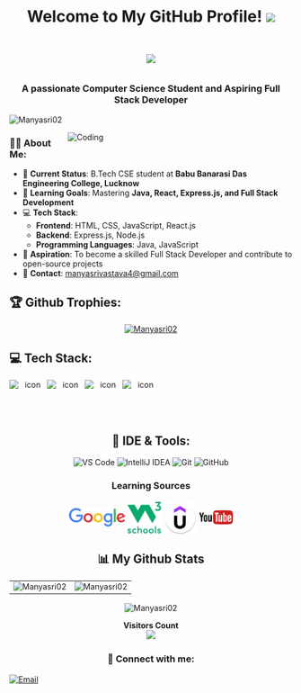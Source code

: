 # <div align="center">Welcome to My GitHub Profile! <img src="https://media.giphy.com/media/VgCDAzcKvsR6OM0uWg/giphy.gif" width="50"></div>

<h1 align="center">
<p align="center">
  <a href="https://github.com/Manyasri02/readme-typing-svg"><img src="https://readme-typing-svg.herokuapp.com/?lines=Hi,%20I%20am%20Manya!;I%20am%20a%20Full%20Stack%20Developer;I%20Love%20Coding%20❤;I%20Like%20to%20learn%20new%20Technologies.&font=Fira%20Code&center=true&width=440&height=45&color=61CC8C&vcenter=true&size=22"></a>
</p>

<h3 align="center">A passionate Computer Science Student and Aspiring Full Stack Developer</h3>

<p align="left"> <img src="https://komarev.com/ghpvc/?username=Manyasri02&label=Profile%20views&color=0e75b6&style=flat" alt="Manyasri02" /> </p>

<img align="right" alt="Coding" width="400" src="https://cdn.dribbble.com/users/2646423/screenshots/5507196/computer.gif">

### 👨‍💻 About Me:
- 🌟 **Current Status**: B.Tech CSE student at **Babu Banarasi Das Engineering College, Lucknow**
- 🌱 **Learning Goals**: Mastering **Java, React, Express.js, and Full Stack Development**
- 💻 **Tech Stack**:
  - **Frontend**: HTML, CSS, JavaScript, React.js
  - **Backend**: Express.js, Node.js
  - **Programming Languages**: Java, JavaScript
- 🚀 **Aspiration**: To become a skilled Full Stack Developer and contribute to open-source projects
- 📧 **Contact**: [manyasrivastava4@gmail.com](mailto:manyasrivastava4@gmail.com)

## 🏆 Github Trophies:
<div align="center">
<a href="https://github.com/ryo-ma/github-profile-trophy"><img src="https://github-profile-trophy.vercel.app/?username=Manyasri02&row=1&column=-1&theme=gruvbox" alt="Manyasri02" /></a>
</div>

## 💻 Tech Stack:
<div align="center">
<div style="display: flex; align-items: flex-start;">
<img src="https://techstack-generator.vercel.app/java-icon.svg" alt="icon" width="67" height="67" />
<img src="https://techstack-generator.vercel.app/js-icon.svg" alt="icon" width="67" height="67" />
<img src="https://techstack-generator.vercel.app/react-icon.svg" alt="icon" width="67" height="67" />
<img src="https://techstack-generator.vercel.app/github-icon.svg" alt="icon" width="67" height="67" />
</div>

## 📝 IDE & Tools:
![VS Code](https://img.shields.io/badge/Visual%20Studio%20Code-%23007ACC.svg?style=for-the-badge&logo=visual-studio-code&logoColor=white)
![IntelliJ IDEA](https://img.shields.io/badge/IntelliJIDEA-000000.svg?style=for-the-badge&logo=intellij-idea&logoColor=white)
![Git](https://img.shields.io/badge/git-%23F05033.svg?style=for-the-badge&logo=git&logoColor=white)
![GitHub](https://img.shields.io/badge/github-%23121011.svg?style=for-the-badge&logo=github&logoColor=white)

### Learning Sources
<div align="center">
<img align="center" alt="Google" width="100px" src="https://github.com/03prashantpk/03prashantpk/blob/main/assets/google-2015-google-new-google-icon.svg" />
<img align="center" alt="W3school" width="60px" src="https://github.com/03prashantpk/03prashantpk/blob/main/assets/w3school.png" />
<img align="center" alt="Udemy" width="60px" src="https://github.com/03prashantpk/03prashantpk/blob/main/assets/udemy.webp" />
<img align="center" alt="YouTube" width="60px" src="https://github.com/03prashantpk/03prashantpk/blob/main/assets/youtube.webp" />
</div>

<h2 align="center">📊 My Github Stats</h2>
<p align="center">
<table align="center">
<tr>
<td><img src="https://github-readme-stats.vercel.app/api?username=Manyasri02&show_icons=true&locale=en&theme=tokyonight" alt="Manyasri02" /></td>
<td><img src="https://github-readme-stats.vercel.app/api/top-langs?username=Manyasri02&show_icons=true&locale=en&layout=compact&theme=tokyonight" alt="Manyasri02" /></td>
</tr>
</table>

<p align="center">
<img align="center" src="https://github-readme-streak-stats.herokuapp.com/?user=Manyasri02&theme=tokyonight" alt="Manyasri02" />
</p>

<p align="center"> 
  <b>Visitors Count</b><br>
  <img src="https://profile-counter.glitch.me/Manyasri02/count.svg" />
</p>

### 🤝 Connect with me:
<p align="left">
<a href="mailto:manyasrivastava4@gmail.com"><img align="center" src="https://img.shields.io/badge/Gmail-D14836?style=for-the-badge&logo=gmail&logoColor=white" alt="Email" /></a>
</p>
